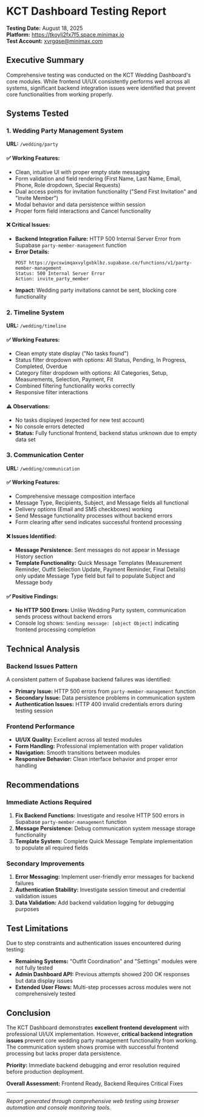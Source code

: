 # KCT Dashboard Testing Report

**Testing Date:** August 18, 2025  
**Platform:** https://tkoylj2fx7f5.space.minimax.io  
**Test Account:** xvrgqse@minimax.com  

## Executive Summary

Comprehensive testing was conducted on the KCT Wedding Dashboard's core modules. While frontend UI/UX consistently performs well across all systems, significant backend integration issues were identified that prevent core functionalities from working properly.

## Systems Tested

### 1. Wedding Party Management System
**URL:** `/wedding/party`

#### ✅ **Working Features:**
- Clean, intuitive UI with proper empty state messaging
- Form validation and field rendering (First Name, Last Name, Email, Phone, Role dropdown, Special Requests)
- Dual access points for invitation functionality ("Send First Invitation" and "Invite Member")
- Modal behavior and data persistence within session
- Proper form field interactions and Cancel functionality

#### ❌ **Critical Issues:**
- **Backend Integration Failure:** HTTP 500 Internal Server Error from Supabase `party-member-management` function
- **Error Details:** 
  ```
  POST https://gvcswimqaxvylgxbklbz.supabase.co/functions/v1/party-member-management
  Status: 500 Internal Server Error
  Action: invite_party_member
  ```
- **Impact:** Wedding party invitations cannot be sent, blocking core functionality

### 2. Timeline System  
**URL:** `/wedding/timeline`

#### ✅ **Working Features:**
- Clean empty state display ("No tasks found")
- Status filter dropdown with options: All Status, Pending, In Progress, Completed, Overdue
- Category filter dropdown with options: All Categories, Setup, Measurements, Selection, Payment, Fit
- Combined filtering functionality works correctly
- Responsive filter interactions

#### ⚠️ **Observations:**
- No tasks displayed (expected for new test account)
- No console errors detected
- **Status:** Fully functional frontend, backend status unknown due to empty data set

### 3. Communication Center
**URL:** `/wedding/communication`

#### ✅ **Working Features:**
- Comprehensive message composition interface
- Message Type, Recipients, Subject, and Message fields all functional
- Delivery options (Email and SMS checkboxes) working
- Send Message functionality processes without backend errors
- Form clearing after send indicates successful frontend processing

#### ❌ **Issues Identified:**
- **Message Persistence:** Sent messages do not appear in Message History section
- **Template Functionality:** Quick Message Templates (Measurement Reminder, Outfit Selection Update, Payment Reminder, Final Details) only update Message Type field but fail to populate Subject and Message body

#### ✅ **Positive Findings:**
- **No HTTP 500 Errors:** Unlike Wedding Party system, communication sends process without backend errors
- Console log shows: `Sending message: [object Object]` indicating frontend processing completion

## Technical Analysis

### Backend Issues Pattern
A consistent pattern of Supabase backend failures was identified:
- **Primary Issue:** HTTP 500 errors from `party-member-management` function
- **Secondary Issue:** Data persistence problems in communication system
- **Authentication Issues:** HTTP 400 invalid credentials errors during testing session

### Frontend Performance
- **UI/UX Quality:** Excellent across all tested modules
- **Form Handling:** Professional implementation with proper validation
- **Navigation:** Smooth transitions between modules
- **Responsive Behavior:** Clean interface behavior and proper error handling

## Recommendations

### Immediate Actions Required
1. **Fix Backend Functions:** Investigate and resolve HTTP 500 errors in Supabase `party-member-management` function
2. **Message Persistence:** Debug communication system message storage functionality
3. **Template System:** Complete Quick Message Template implementation to populate all required fields

### Secondary Improvements
1. **Error Messaging:** Implement user-friendly error messages for backend failures
2. **Authentication Stability:** Investigate session timeout and credential validation issues
3. **Data Validation:** Add backend validation logging for debugging purposes

## Test Limitations

Due to step constraints and authentication issues encountered during testing:
- **Remaining Systems:** "Outfit Coordination" and "Settings" modules were not fully tested
- **Admin Dashboard API:** Previous attempts showed 200 OK responses but data display issues
- **Extended User Flows:** Multi-step processes across modules were not comprehensively tested

## Conclusion

The KCT Dashboard demonstrates **excellent frontend development** with professional UI/UX implementation. However, **critical backend integration issues** prevent core wedding party management functionality from working. The communication system shows promise with successful frontend processing but lacks proper data persistence.

**Priority:** Immediate backend debugging and error resolution required before production deployment.

**Overall Assessment:** Frontend Ready, Backend Requires Critical Fixes

---
*Report generated through comprehensive web testing using browser automation and console monitoring tools.*